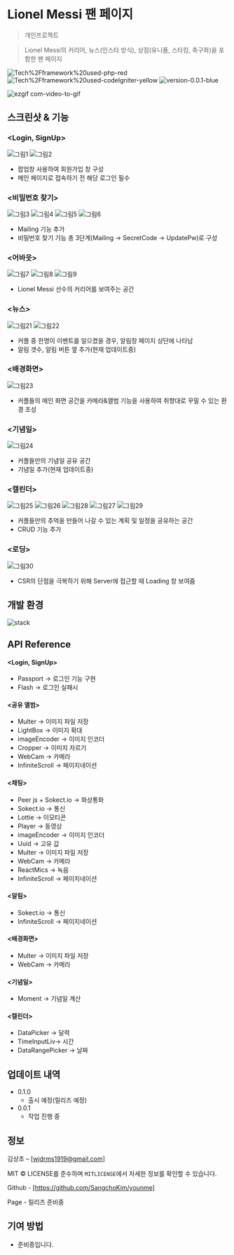 # Lionel Messi 팬 페이지

> 개인프로젝트

> Lionel Messi의 커리어, 뉴스(인스타 방식), 상점(유니폼, 스타킹, 축구화)을 포함한 팬 페이지 

![Tech%2Fframework%20used-php-red](https://img.shields.io/badge/Tech%2Fframework%20used-php-red.svg)
![Tech%2Fframework%20used-codeIgniter-yellow](https://img.shields.io/badge/Tech%2Fframework%20used-codeIgniter-yellow.svg)
![version-0.0.1-blue](https://img.shields.io/badge/version-0.0.1-blue)

![ezgif com-video-to-gif](https://user-images.githubusercontent.com/36231361/66094508-34e62600-e5cf-11e9-859b-4a2884afeea7.gif)


## 스크린샷 & 기능 

### <Login, SignUp>

![그림1](https://user-images.githubusercontent.com/36231361/66096797-13893800-e5d7-11e9-8e08-5c51b31d383d.png)
![그림2](https://user-images.githubusercontent.com/36231361/66096798-13893800-e5d7-11e9-9796-04d90f1947df.png)
- 팝업창 사용하여 회원가입 창 구성  
- 메인 페이지로 접속하기 전 해당 로그인 필수

### <비밀번호 찾기>

![그림3](https://user-images.githubusercontent.com/36231361/66096013-83e28a00-e5d4-11e9-8a52-99f281b5cf50.png)
![그림4](https://user-images.githubusercontent.com/36231361/66096010-8349f380-e5d4-11e9-9937-52ba7c7680fd.png)
![그림5](https://user-images.githubusercontent.com/36231361/66096011-83e28a00-e5d4-11e9-8aab-b8359882a76e.png)
![그림6](https://user-images.githubusercontent.com/36231361/66096012-83e28a00-e5d4-11e9-9e4f-c518c7df976d.png)
- Mailing 기능 추가 
- 비밀번호 찾기 기능 총 3단계(Mailing -> SecretCode -> UpdatePw)로 구성

### <어바웃>

![그림7](https://user-images.githubusercontent.com/36231361/66096184-2569db80-e5d5-11e9-8bab-1c2103e176ef.png)
![그림8](https://user-images.githubusercontent.com/36231361/66096182-2569db80-e5d5-11e9-88d2-e5f2cd807b3f.png)
![그림9](https://user-images.githubusercontent.com/36231361/66096183-2569db80-e5d5-11e9-8bf3-382cbb2237df.png)

- Lionel Messi 선수의 커리어를 보여주는 공간

### <뉴스>

![그림21](https://user-images.githubusercontent.com/36231361/65931781-10ab0d80-e446-11e9-9035-bd2bac02cbc6.png)
![그림22](https://user-images.githubusercontent.com/36231361/65931783-1143a400-e446-11e9-84da-120392ec37db.png)

- 커플 중 한명이 이벤트를 일으켰을 경우, 알림창 페이지 상단에 나타남 
- 알림 갯수, 알림 버튼 옆 추가(현재 업데이트중)

### <배경화면>

![그림23](https://user-images.githubusercontent.com/36231361/65931941-a3e44300-e446-11e9-86ca-363ab65bfc59.png)

- 커플들의 메인 화면 공간을 카메라&앨범 기능을 사용하여 취향대로 꾸밀 수 있는 환경 조성  

### <기념일>

![그림24](https://user-images.githubusercontent.com/36231361/65932055-12c19c00-e447-11e9-8278-e59c70e95987.png)

- 커플들만의 기념일 공유 공간
- 기념일 추가(현재 업데이트중)

### <캘린더>

![그림25](https://user-images.githubusercontent.com/36231361/65932343-3df8bb00-e448-11e9-94ae-252037d61b18.png)
![그림26](https://user-images.githubusercontent.com/36231361/65932344-3df8bb00-e448-11e9-9c22-1830bf30ac8f.png)
![그림28](https://user-images.githubusercontent.com/36231361/65932346-3e915180-e448-11e9-8828-60f5b3399329.png)
![그림27](https://user-images.githubusercontent.com/36231361/65932345-3df8bb00-e448-11e9-996d-463596b5536d.png)
![그림29](https://user-images.githubusercontent.com/36231361/65932347-3e915180-e448-11e9-9426-10024c92a0ce.png)

- 커플들만의 추억을 만들어 나갈 수 있는 계획 및 일정을 공유하는 공간 
- CRUD 기능 추가

### <로딩>

![그림30](https://user-images.githubusercontent.com/36231361/65932450-b52e4f00-e448-11e9-85c0-046b6e8d0066.png)

- CSR의 단점을 극복하기 위해 Server에 접근할 때 Loading 창 보여줌

## 개발 환경 
![stack](https://user-images.githubusercontent.com/36231361/65934010-bebab580-e44e-11e9-98fa-89ca56142496.png)

## API Reference

#### <Login, SignUp>
- Passport -> 로그인 기능 구현
- Flash -> 로그인 실패시

#### <공유 앨범>
- Multer -> 이미지 파일 저장
- LightBox -> 이미지 확대
- imageEncoder -> 이미지 인코더
- Cropper -> 이미지 자르기
- WebCam -> 카메라 
- InfiniteScroll -> 페이지네이션 

#### <채팅>
- Peer js + Sokect.io -> 화상통화 
- Sokect.io -> 통신
- Lottie -> 이모티콘
- Player -> 동영상
- imageEncoder -> 이미지 인코더
- Uuid -> 고유 값
- Multer -> 이미지 파일 저장
- WebCam -> 카메라  
- ReactMics -> 녹음
- InfiniteScroll -> 페이지네이션

#### <알림>
- Sokect.io -> 통신
- InfiniteScroll -> 페이지네이션

#### <배경화면>
- Multer -> 이미지 파일 저장
- WebCam -> 카메라

#### <기념일>
- Moment -> 기념일 계산

#### <캘린더>
- DataPicker -> 달력
- TimeInputLiv-> 시간
- DataRangePicker -> 날짜 
 
## 업데이트 내역

* 0.1.0
    * 출시 예정(릴리즈 예정)
* 0.0.1
    * 작업 진행 중

## 정보

김상초 – [wjdrms1919@gmail.com] 

MIT © LICENSE를 준수하며 ``MITLICENSE``에서 자세한 정보를 확인할 수 있습니다.

Github - [https://github.com/SangchoKim/younme]

Page - 릴리즈 준비중

## 기여 방법

- 준비중입니다. 

